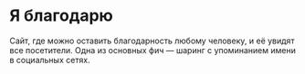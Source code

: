 # Я благодарю

Сайт, где можно оставить благодарность любому человеку, и её увидят все посетители. Одна из основных фич — шаринг с упоминанием имени в социальных сетях.